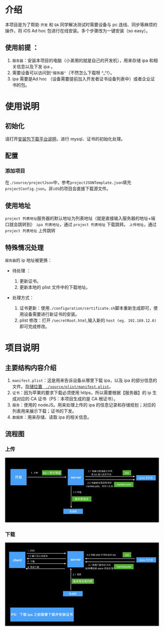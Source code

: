 # 介绍
本项目是为了帮助 `开发` 和 `QA` 同学解决测试时需要设备与 pc 连线、同步等麻烦的操作，将 iOS Ad hoc 包进行在线安装。多个步骤改为一键安装（so easy）。

## 使用前提 ：

1. `服务器`：安装本项目的电脑（小弟用的就是自己的开发机），用来存储 ipa 和相关信息以及下发 ipa 。
2. 需要设备可以访问到`"服务器"`（不然怎么下载呀 ^_^!）。
3. ipa 需要是Ad hoc （设备需要提前加入开发者证书设备列表中）或者企业证书的包。
 
# 使用说明

## 初始化
请打开[安装包下载平台说明](./configuration/安装包下载平台说明.md)，进行 mysql、证书的初始化处理。

## 配置
### 添加项目
在`./source/projectJson`中，参考`projectJSONTemplate.json`填充`projectConfig.json`。非`iOS`的项目会直接下载源文件。

## 使用地址
`project 列表地址`服务器的默认地址为列表地址（就是直接输入服务器的地址+端口就会跳转到）
`ipa 列表地址`，通过 `project 列表地址` 下载跳转。
`上传地址`，通过 `project 列表地址` 上传跳转


## 特殊情况处理

`服务器`的 ip 地址被更换：

* 待处理 ：
    1. 更新证书。
    2. 更新本地的 plist 文件中的下载地址。

* 处理方式：

    1. 证书更新：使用`./configuration/certificate.sh`脚本重新生成即可，使用设备需要进行新证书的安装。
    2. plist 修改：打开 `/secretRoot.html`,输入新的 `host (eg. 192.169.12.6) ` 即可完成修改。



# 项目说明

## 主要结构内容介绍
1. `manifest.plist`：这是用来告诉设备从哪里下载 ipa，以及 ipa 的部分信息的文件。[存储位置 ` ./source/plist/manifest.plist`](./source/plist/manifest.plist)。
2. `证书`：因为苹果的要求下载必须使用 https，所以需要根据【服务器】的 ip 生成对应的 CA 证书（PS：本项目生成的是 CA 根证书）。
3. `服务`：使用的 nodeJS。用来处理上传的 ipa 的信息记录和存储规划；对应的列表用来展示下载；证书的下发。
4. `数据库`：用来存储、读取 ipa 的相关信息。

## 流程图

### 上传

![上传流程](./source/逻辑图/上传.jpeg)

### 下载
![下载流程](./source/逻辑图/下载.jpeg)